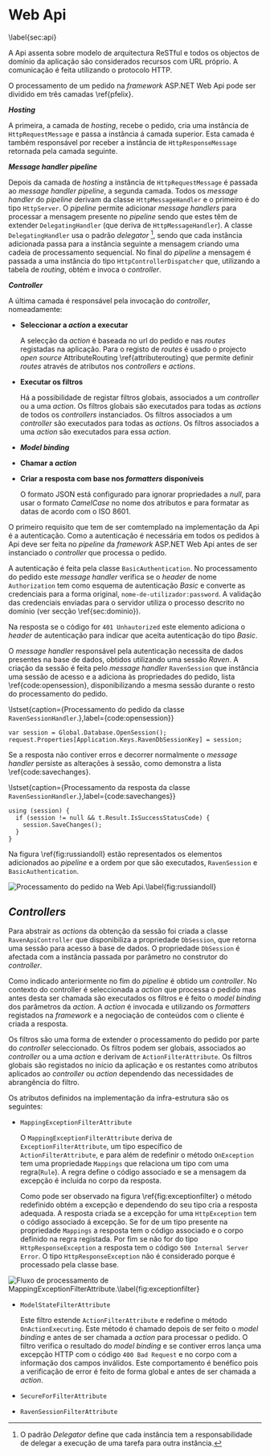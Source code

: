 Web Api 
=

\label{sec:api}

A Api assenta sobre modelo de arquitectura ReSTful e todos os objectos de domínio da aplicação são considerados recursos com URL próprio. 
A comunicação é feita utilizando o protocolo HTTP.

O processamento de um pedido na *framework* ASP.NET Web Api pode ser dividido em três camadas \ref{pfelix}. 

***Hosting***

A primeira, a camada de *hosting*, recebe o pedido, cria uma instância de `HttpRequestMessage` e passa a instância á camada superior. 
Esta camada é também responsável por receber a instância de `HttpResponseMessage` retornada pela camada seguinte. 

***Message handler pipeline***

Depois da camada de *hosting* a instância de `HttpRequestMessage` é passada ao *message handler pipeline*, a segunda camada. 
Todos os *message handler* do *pipeline* derivam da classe `HttpMessageHandler` e o primeiro é do tipo `HttpServer`.
O *pipeline* permite adicionar *message handlers* para processar a mensagem presente no *pipeline* sendo que estes têm de extender `DelegatingHandler` (que deriva de `HttpMessageHandler`). 
A classe `DelegatingHandler` usa o padrão *delegator* [^delegator], sendo que cada instância adicionada passa para a instância seguinte a mensagem criando uma cadeia de processamento sequencial. 
No final do *pipeline* a mensagem é passada a uma instância do tipo `HttpControllerDispatcher` que, utilizando a tabela de *routing*, obtém e invoca o *controller*. 

[^delegator]: O padrão *Delegator* define que cada instância tem a responsabilidade de delegar a execução de uma tarefa para outra instância. 

***Controller***

A última camada é responsável pela invocação do *controller*, nomeadamente:

+ **Seleccionar a *action* a executar**

	A selecção da *action* é baseada no url do pedido e nas *routes* registadas na aplicação. Para o registo de *routes* é usado o projecto *open source* AttributeRouting \ref{attributerouting} que permite definir *routes* através de atributos nos *controllers* e *actions*.

+ **Executar os filtros**
	
	Há a possibilidade de registar filtros globais, associados a um *controller* ou a uma *action*. Os filtros globais são executados para todas as *actions* de todos os *controllers* instanciados. Os filtros associados a um *controller* são executados para todas as *actions*. Os filtros associados a uma *action* são executados para essa *action*.

+ ***Model binding***

+ **Chamar a *action***

+ **Criar a resposta com base nos *formatters* disponíveis**
	
	O formato JSON está configurado para ignorar propriedades a *null*, para usar o formato *CamelCase* no nome dos atributos e para formatar as datas de acordo com o ISO 8601.

O primeiro requisito que tem de ser comtemplado na implementação da Api é a autenticação. Como a autenticação é necessária em todos os pedidos à Api deve ser feita no *pipeline* da *framework* ASP.NET Web Api antes de ser instanciado o *controller* que processa o pedido.

A autenticação é feita pela classe `BasicAuthentication`. No processamento do pedido este *message handler* verifica se o *header* de nome `Authorization` tem como esquema de autenticação *Basic* e converte as credenciais para a forma original, `nome-de-utilizador:password`.
A validação das credenciais enviadas para o servidor utiliza o processo descrito no domínio (ver secção \ref{sec:dominio}).

Na resposta se o código for `401 Unhautorized` este elemento adiciona o *header* de autenticação para indicar que aceita autenticação do tipo *Basic*.

O *message handler* responsável pela autenticação necessita de dados presentes na base de dados, obtidos utilizando uma sessão *Raven*.
A criação da sessão é feita pelo *message handler* `RavenSession` que instância uma sessão de acesso e a adiciona às propriedades do pedido, lista \ref{code:opensession}, disponibilizando a mesma sessão durante o resto do processamento do pedido. 

\lstset{caption={Processamento do pedido da classe `RavenSessionHandler`.},label={code:opensession}}

````
var session = Global.Database.OpenSession();
request.Properties[Application.Keys.RavenDbSessionKey] = session;
````

Se a resposta não contiver erros e decorrer normalmente o *message handler* persiste as alterações à sessão, como demonstra a lista \ref{code:savechanges}. 

\lstset{caption={Processamento da resposta da classe `RavenSessionHandler`.},label={code:savechanges}}

````
using (session) {  
  if (session != null && t.Result.IsSuccessStatusCode) {  
    session.SaveChanges();  
  }  
}  
````

Na figura \ref{fig:russiandoll} estão representados os elementos adicionados ao *pipeline* e a ordem por que são executados, `RavenSession` e `BasicAuthentication`.

![Processamento do pedido na Web Api.\label{fig:russiandoll}](http://www.lucidchart.com/publicSegments/view/50291e63-5070-4845-94a2-5c020a7c36ea/image.png)

*Controllers*
-

Para abstrair as *actions* da obtenção da sessão foi criada a classe `RavenApiController` que disponibiliza a propriedade `DbSession`, que retorna uma sessão para acesso à base de dados.
O propriedade `DbSession` é afectada com a instância passada por parâmetro no construtor do *controller*.

Como indicado anteriormente no fim do *pipeline* é obtido um *controller*. No contexto do controller é seleccionada a *action* que processa o pedido mas antes desta ser chamada são executados os filtros e é feito o *model binding* dos parâmetros da *action*. A *action* é invocada e utilizando os *formatters* registados na *framework* e a negociação de conteúdos com o cliente é criada a resposta.

Os filtros são uma forma de extender o processamento do pedido por parte do *controller* seleccionado.
Os filtros podem ser globais, associados ao *controller* ou a uma *action* e derivam de `ActionFilterAttribute`. 
Os filtros globais são registados no início da aplicação e os restantes como atributos aplicados ao *controller* ou *action* dependendo das necessidades de abrangência do filtro.  

Os atributos definidos na implementação da infra-estrutura são os seguintes:

* `MappingExceptionFilterAttribute`

	O `MappingExceptionFilterAttribute` deriva de `ExceptionFilterAttribute`, um tipo específico de `ActionFilterAttribute`, e para além de redefinir o método `OnException` tem uma propriedade `Mappings` que relaciona um tipo com uma regra(`Rule`). A regra define o código associado e se a mensagem da excepção é incluída no corpo da resposta.

	Como pode ser observado na figura \ref{fig:exceptionfilter} o método redefinido obtém a excepção e dependendo do seu tipo cria a resposta adequada. A resposta criada se a excepção for uma `HttpException` tem o código associado á excepção. Se for de um tipo presente na propriedade `Mappings` a resposta tem o código associado e o corpo definido na regra registada. Por fim se não for do tipo `HttpResponseException` a resposta tem o código `500 Internal Server Error`. O tipo `HttpResponseException` não é considerado porque é processado pela classe base.

![Fluxo de processamento de MappingExceptionFilterAttribute.\label{fig:exceptionfilter}](http://www.lucidchart.com/publicSegments/view/50290444-1734-42a0-844d-48190ad3924f/image.png)

* `ModelStateFilterAttribute`

	Este filtro estende `ActionFilterAttribute` e redefine o método `OnActionExecuting`. Este método é chamado depois de ser feito o *model binding* e antes de ser chamada a *action* para processar o pedido. 
	O filtro verifica o resultado do *model binding* e se contiver erros lança uma excepção HTTP com o código `400 Bad Request` e no corpo com a informação dos campos inválidos. Este comportamento é benéfico pois a verificação de error é feito de forma global e antes de ser chamada a *action*. 

* `SecureForFilterAttribute`

* `RavenSessionFilterAttribute`
	

